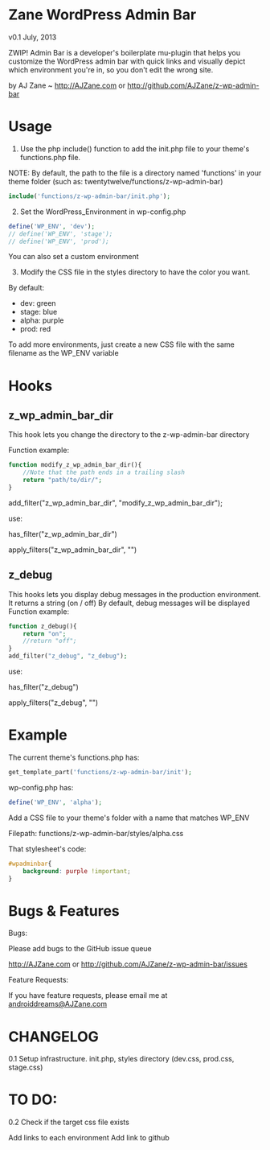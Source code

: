 Zane WordPress Admin Bar
===

v0.1
July, 2013

ZWIP! Admin Bar is a developer's boilerplate mu-plugin that helps you customize the WordPress admin bar with quick links and visually depict which environment you're in, so you don't edit the wrong site.

by AJ Zane ~ http://AJZane.com or http://github.com/AJZane/z-wp-admin-bar


Usage
===

1) Use the php include() function to add the init.php file to your theme's functions.php file. 

NOTE: By default, the path to the file is a directory named 'functions' in your theme folder (such as: twentytwelve/functions/z-wp-admin-bar)

```php
include('functions/z-wp-admin-bar/init.php');
```

2) Set the WordPress_Environment in wp-config.php

```php
define('WP_ENV', 'dev');
// define('WP_ENV', 'stage');
// define('WP_ENV', 'prod');
```

You can also set a custom environment

3) Modify the CSS file in the styles directory to have the color you want. 

By default:
- dev: green
- stage: blue
- alpha: purple
- prod: red

To add more environments, just create a new CSS file with the same filename as the WP_ENV variable

Hooks
===

z_wp_admin_bar_dir
------------------

This hook lets you change the directory to the z-wp-admin-bar directory

Function example:
```php
function modify_z_wp_admin_bar_dir(){
	//Note that the path ends in a trailing slash
	return "path/to/dir/";
}
```
add_filter("z_wp_admin_bar_dir", "modify_z_wp_admin_bar_dir");

use:

has_filter("z_wp_admin_bar_dir")

apply_filters("z_wp_admin_bar_dir", "")

z_debug
-------

This hooks lets you display debug messages in the production environment. It returns a string (on / off)
	By default, debug messages will be displayed
Function example:
```php
function z_debug(){
	return "on";
	//return "off";
}
add_filter("z_debug", "z_debug");
```
use:

has_filter("z_debug")

apply_filters("z_debug", "")

Example
===

The current theme's functions.php has:

```php
get_template_part('functions/z-wp-admin-bar/init');
```
wp-config.php has:
```php
define('WP_ENV', 'alpha');
```

Add a CSS file to your theme's folder with a name that matches WP_ENV

Filepath: functions/z-wp-admin-bar/styles/alpha.css

That stylesheet's code:
```css
#wpadminbar{ 
	background: purple !important;
}
```

Bugs & Features
===
Bugs: 

Please add bugs to the GitHub issue queue

http://AJZane.com or http://github.com/AJZane/z-wp-admin-bar/issues

Feature Requests:

If you have feature requests, please email me at androiddreams@AJZane.com

CHANGELOG
===

0.1
Setup infrastructure. init.php, styles directory (dev.css, prod.css, stage.css)

TO DO:
===

0.2
Check if the target css file exists

Add links to each environment
Add link to github
